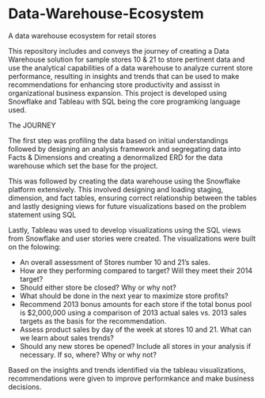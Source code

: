 # Data-Warehouse-Ecosystem
A data warehouse ecosystem for retail stores 

This repository includes and conveys the journey of creating a Data Warehouse solution for sample stores 10 & 21 to store pertinent data and use the analytical capabilities of a data warehouse to analyze current store performance, resulting in insights and trends that can be used to make recommendations for enhancing store productivity and assisst in organizational business expansion.
This project is developed using Snowflake and Tableau with SQL being the core programking language used.


The JOURNEY

The first step was profiling the data based on initial understandings followed by designing an analysis framework and segregating data into Facts & Dimensions and creating a denormalized ERD for the data warehouse which set the base for the project.

This was followed by creating the data warehouse using the Snowflake platform extensively. This involved designing and loading staging, dimension, and fact tables, ensuring correct relationship between the tables and lastly designing views for future visualizations based on the problem statement using SQL

Lastly, Tableau was used to develop visualizations using the SQL views from Snowflake and user stories were created.
The visualizations were built on the folowing:

- An overall assessment of Stores number 10 and 21’s sales.
- How are they performing compared to target? Will they meet their 2014 target?
- Should either store be closed? Why or why not?
- What should be done in the next year to maximize store profits?
- Recommend 2013 bonus amounts for each store if the total bonus pool is $2,000,000 using a comparison of 2013 actual sales vs. 2013 sales targets as the basis for the recommendation.
- Assess product sales by day of the week at stores 10 and 21. What can we learn about sales trends?
- Should any new stores be opened? Include all stores in your analysis if necessary. If so, where? Why or why not?

Based on the insights and trends identified via the tableau visualizations, recommendations were given to improve performkance and make business decisions.

